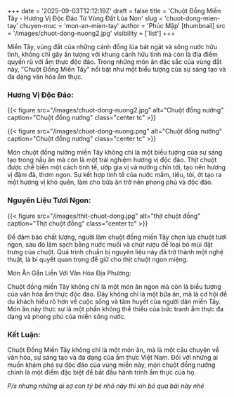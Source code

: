 +++
date = '2025-09-03T12:12:19Z'
draft = false
title = 'Chuột Đồng Miền Tây - Hương Vị Độc Đáo Từ Vùng Đất Lúa Non'
slug = 'chuot-dong-mien-tay'
chuyen-muc = 'mon-an-mien-tay'
author = 'Phúc Mập'
[thumbnail]
    src = '/images/chuot-dong-nuong2.jpg'
    visibility = ['list']
+++

Miền Tây, vùng đất của những cánh đồng lúa bát ngát và sông nước hữu tình, không chỉ gây ấn tượng với khung cảnh hữu tình mà còn là địa điểm quyến rũ với ẩm thực độc đáo. Trong những món ăn đặc sắc của vùng đất này, "Chuột Đồng Miền Tây" nổi bật như một biểu tượng của sự sáng tạo và đa dạng văn hóa ẩm thực.<!--more-->

### Hương Vị Độc Đáo:

{{< figure src="/images/chuot-dong-nuong2.jpg" alt="Chuột đồng nướng" caption="Chuột đồng nướng" class="center tc" >}}

{{< figure src="/images/chuot-dong-nuong.png" alt="Chuột đồng nướng" caption="Chuột đồng nướng" class="center tc" >}}

Món chuột đồng nướng miền Tây không chỉ là một biểu tượng của sự sáng tạo trong nấu ăn mà còn là một trải nghiệm hương vị độc đáo. Thịt chuột được chế biến một cách tinh tế, ướp gia vị và nướng chín tới, tạo nên hương vị đậm đà, thơm ngon. Sự kết hợp tinh tế của nước mắm, tiêu, tỏi, ớt tạo ra một hương vị khó quên, làm cho bữa ăn trở nên phong phú và độc đáo.

### Nguyên Liệu Tươi Ngon:

{{< figure src="/images/thit-chuot-dong.jpg" alt="thịt chuột đồng" caption="Thịt chuột đồng" class="center tc" >}}

Để đảm bảo chất lượng, người làm chuột đồng miền Tây chọn lựa chuột tươi ngon, sau đó làm sạch bằng nước muối và chút rượu để loại bỏ mùi đặt trưng của chuột. Quá trình chuẩn bị nguyên liệu này đã trở thành một nghệ thuật, là bí quyết quan trọng để giữ cho thịt chuột ngon miệng.

Món Ăn Gắn Liền Với Văn Hóa Địa Phương:

Chuột đồng miền Tây không chỉ là một món ăn ngon mà còn là biểu tượng của văn hóa ẩm thực độc đáo. Đây không chỉ là một bữa ăn, mà là cơ hội để du khách hiểu rõ hơn về cuộc sống và tâm huyết của người dân miền Tây. Món ăn này thực sự là một phần không thể thiếu của bức tranh ẩm thực đa dạng và phong phú của miền sông nước.

### Kết Luận:

Chuột Đồng Miền Tây không chỉ là một món ăn, mà là một câu chuyện về văn hóa, sự sáng tạo và đa dạng của ẩm thực Việt Nam. Đối với những ai muốn khám phá sự độc đáo của vùng miền này, món chuột đồng nướng chính là một điểm đặc biệt để bắt đầu hành trình ẩm thực của họ.

*P/s nhưng những ai sợ con tý bé nhỏ này thì xin bỏ qua bài này nhé*